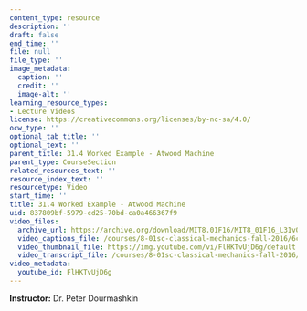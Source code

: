 ```yaml
---
content_type: resource
description: ''
draft: false
end_time: ''
file: null
file_type: ''
image_metadata:
  caption: ''
  credit: ''
  image-alt: ''
learning_resource_types:
- Lecture Videos
license: https://creativecommons.org/licenses/by-nc-sa/4.0/
ocw_type: ''
optional_tab_title: ''
optional_text: ''
parent_title: 31.4 Worked Example - Atwood Machine
parent_type: CourseSection
related_resources_text: ''
resource_index_text: ''
resourcetype: Video
start_time: ''
title: 31.4 Worked Example - Atwood Machine
uid: 837809bf-5979-cd25-70bd-ca0a466367f9
video_files:
  archive_url: https://archive.org/download/MIT8.01F16/MIT8_01F16_L31v04_360p.mp4
  video_captions_file: /courses/8-01sc-classical-mechanics-fall-2016/6c4bc79ea2a6580cbb5f7a1abe8c47fc_FlHKTvUjD6g.vtt
  video_thumbnail_file: https://img.youtube.com/vi/FlHKTvUjD6g/default.jpg
  video_transcript_file: /courses/8-01sc-classical-mechanics-fall-2016/184dfc67299840fd5340ee3f2e5a3d91_FlHKTvUjD6g.pdf
video_metadata:
  youtube_id: FlHKTvUjD6g
---
```

**Instructor:** Dr. Peter Dourmashkin